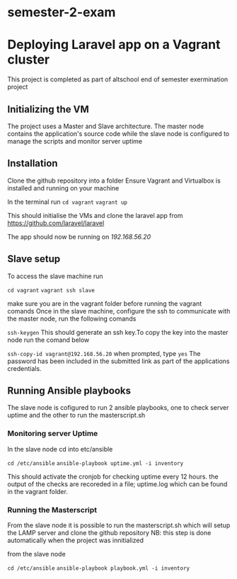 # semester-2-exam
# Deploying Laravel app on a Vagrant cluster
 This project is completed as part of altschool end of semester exermination project

 ## Initializing the VM
 The project uses a Master and Slave architecture. The master node contains the application's source code while the slave node is configured to manage the scripts and monitor server uptime

 ## Installation
 Clone the github repository into a folder
 Ensure Vagrant and Virtualbox is installed and running on your machine

 In the terminal run
```cd vagrant```
 ```vagrant up```

 This should initialise the VMs and clone the laravel app from https://github.com/laravel/laravel

 The app should now be running on *192.168.56.20*

 ## Slave setup
 To access the slave machine run
 
 ```cd vagrant```
 ```vagrant ssh slave```

 make sure you are in the vagrant folder before running the vagrant comands
 Once in the slave machine, configure the ssh to communicate with the master node, run the following comands

 ```ssh-keygen```
 This should generate an ssh key.To copy the key into the master node run the comand below

 ```ssh-copy-id vagrant@192.168.56.20```
 when prompted, type `yes` 
 The password has been included in the submitted link as part of the applications credentials.

 ## Running Ansible playbooks
 The slave node is cofigured to run 2 ansible playbooks, one to check server uptime and the other to run the masterscript.sh

 ### Monitoring server Uptime
 In the slave node cd into etc/ansible

 ```cd /etc/ansible```
 ```ansible-playbook uptime.yml -i inventory```

 This should activate the cronjob for checking uptime every 12 hours. the output of the checks are recoreded in a file; uptime.log which can be found in the vagrant folder.

 ### Running the Masterscript
 From the slave node it is possible to run the masterscript.sh which will setup the LAMP server and clone the github repository NB: this step is done automatically when the project was innitialized

 from the slave node

 ```cd /etc/ansible```
 ```ansible-playbook playbook.yml -i inventory```

 
